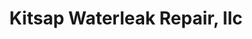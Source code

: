 ---
title: "Kitsap Waterleak Repair, llc"
url: /bremerton/kitsap-waterleak-repair-llc/
shop: car repair
---